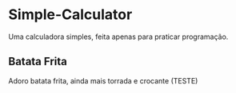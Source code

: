 # Simple-Calculator
Uma calculadora simples, feita apenas para praticar programação.

## Batata Frita

Adoro batata frita, ainda mais torrada e crocante (TESTE)
